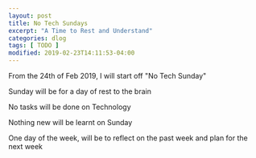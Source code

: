 ```yaml
---
layout: post
title: No Tech Sundays
excerpt: "A Time to Rest and Understand"
categories: dlog
tags: [ TODO ]
modified: 2019-02-23T14:11:53-04:00
---
```


From the 24th of Feb 2019, I will start off "No Tech Sunday"

Sunday will be for a day of rest to the brain

No tasks will be done on Technology

Nothing new will be learnt on Sunday

One day of the week, will be to reflect on the past week and plan for the next week
